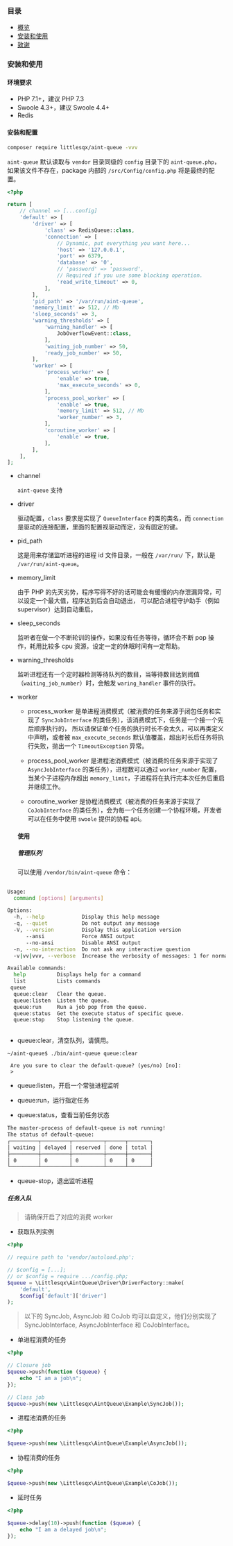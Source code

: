 ### 目录

- [概览](./overview.md)
- [安装和使用](./install-and-usage.md)
- [致谢](./thanks.md)


### 安装和使用

#### 环境要求

- PHP 7.1+，建议 PHP 7.3
- Swoole 4.3+，建议 Swoole 4.4+
- Redis

#### 安装和配置

```bash
composer require littlesqx/aint-queue -vvv
```

`aint-queue` 默认读取与 `vendor` 目录同级的 `config` 目录下的 `aint-queue.php`， 
如果该文件不存在，package 内部的 `/src/Config/config.php` 将是最终的配置。

```php
<?php

return [
    // channel => [...config]
    'default' => [
        'driver' => [
            'class' => RedisQueue::class,
            'connection' => [
                // Dynamic, put everything you want here...
                'host' => '127.0.0.1',
                'port' => 6379,
                'database' => '0',
                // 'password' => 'password',
                // Required if you use some blocking operation.
                'read_write_timeout' => 0,
            ],
        ],
        'pid_path' => '/var/run/aint-queue',
        'memory_limit' => 512, // Mb
        'sleep_seconds' => 3,
        'warning_thresholds' => [
            'warning_handler' => [
                JobOverflowEvent::class,
            ],
            'waiting_job_number' => 50,
            'ready_job_number' => 50,
        ],
        'worker' => [
            'process_worker' => [
                'enable' => true,
                'max_execute_seconds' => 0,
            ],
            'process_pool_worker' => [
                'enable' => true,
                'memory_limit' => 512, // Mb
                'worker_number' => 3,
            ],
            'coroutine_worker' => [
                'enable' => true,
            ],
        ],
    ],
];

```

- channel

  `aint-queue` 支持

- driver

  驱动配置，`class` 要求是实现了 `QueueInterface` 的类的类名，而 `connection` 是驱动的连接配置，里面的配置视驱动而定，没有固定的键。

- pid_path

  这是用来存储监听进程的进程 id 文件目录，一般在 `/var/run/` 下，默认是 `/var/run/aint-queue`。 
  
- memory_limit
  
  由于 PHP 的先天劣势，程序写得不好的话可能会有缓慢的内存泄漏异常，可以设定一个最大值，程序达到后会自动退出，
  可以配合进程守护助手（例如 supervisor）达到自动重启。
  
- sleep_seconds

  监听者在做一个不断轮训的操作，如果没有任务等待，循环会不断 pop 操作，耗用比较多 cpu 资源，设定一定的休眠时间有一定帮助。

- warning_thresholds

  监听进程还有一个定时器检测等待队列的数目，当等待数目达到阈值（`waiting_job_number`）时，会触发 `waring_handler` 事件的执行。

- worker

  - process_worker 是单进程消费模式（被消费的任务来源于闭包任务和实现了 `SyncJobInterface` 的类任务），该消费模式下，任务是一个接一个先后顺序执行的，
    所以请保证单个任务的执行时长不会太久，可以再类定义中声明，或者被 `max_execute_seconds` 默认值覆盖，超出时长后任务将执行失败，抛出一个 `TimeoutException` 异常。
  
  - process_pool_worker 是进程池消费模式（被消费的任务来源于实现了 `AsyncJobInterface` 的类任务），进程数可以通过 `worker_number` 配置，当某个子进程内存超出 `memory_limit`，子进程将在执行完本次任务后重启并继续工作。  
  
  - coroutine_worker 是协程消费模式（被消费的任务来源于实现了 `CoJobInterface` 的类任务），会为每一个任务创建一个协程环境，开发者可以在任务中使用 `swoole` 提供的协程 api。
  
  #### 使用
  
  ##### 管理队列
  
  可以使用 `/vendor/bin/aint-queue` 命令：
  
```bash
  
Usage:
  command [options] [arguments]

Options:
  -h, --help            Display this help message
  -q, --quiet           Do not output any message
  -V, --version         Display this application version
      --ansi            Force ANSI output
      --no-ansi         Disable ANSI output
  -n, --no-interaction  Do not ask any interactive question
  -v|vv|vvv, --verbose  Increase the verbosity of messages: 1 for normal output, 2 for more verbose output and 3 for debug

Available commands:
  help          Displays help for a command
  list          Lists commands
 queue
  queue:clear   Clear the queue.
  queue:listen  Listen the queue.
  queue:run     Run a job pop from the queue.
  queue:status  Get the execute status of specific queue.
  queue:stop    Stop listening the queue.
  
  ```
  
  - queue:clear，清空队列，请慎用。
  
  ```
  ~/aint-queue$ ./bin/aint-queue queue:clear
  
   Are you sure to clear the default-queue? (yes/no) [no]:
   >
  ```
  
  - queue:listen，开启一个常驻进程监听
  
  - queue:run，运行指定任务
  
  - queue:status，查看当前任务状态
  
  ```bash
  The master-process of default-queue is not running!
  The status of default-queue:
  ┌─────────┬─────────┬──────────┬──────┬───────┐
  │ waiting │ delayed │ reserved │ done │ total │
  ├─────────┼─────────┼──────────┼──────┼───────┤
  │ 0       │ 0       │ 0        │ 0    │ 0     │
  └─────────┴─────────┴──────────┴──────┴───────┘
  ```
  
  - queue-stop，退出监听进程
  
 ##### 任务入队
 
 > 请确保开启了对应的消费 worker
 
 - 获取队列实例
 
 ```php
 <?php
 
// require path to 'vendor/autoload.php'; 

 // $config = [...];
 // or $config = require .../config.php;
 $queue = \Littlesqx\AintQueue\Driver\DriverFactory::make(
     'default',
     $config['default']['driver']
 );
 ```
 
 > 以下的 SyncJob, AsyncJob 和 CoJob 均可以自定义，他们分别实现了 SyncJobInterface, AsyncJobInterface 和 CoJobInterface。
 - 单进程消费的任务
 
 ```php
 <?php
 
 // Closure job
 $queue->push(function ($queue) {
     echo "I am a job\n";
 });
 
 // Class job
 $queue->push(new \Littlesqx\AintQueue\Example\SyncJob());
 
 ```
 
 - 进程池消费的任务
 
 ```php
 <?php
 
 $queue->push(new \Littlesqx\AintQueue\Example\AsyncJob());
 
 ```
 
 - 协程消费的任务
 
 ```php
 <?php
 
 $queue->push(new \Littlesqx\AintQueue\Example\CoJob());
 
 ```
 
 - 延时任务
 
 ```php
 <?php
 
 $queue->delay(10)->push(function ($queue) {
     echo "I am a delayed job\n";
 });
 ```
  